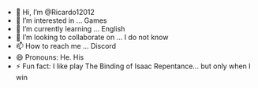 - 👋 Hi, I’m @Ricardo12012
- 👀 I’m interested in ... Games
- 🌱 I’m currently learning ... English
- 💞️ I’m looking to collaborate on ... I do not know
- 📫 How to reach me ... Discord
- 😄 Pronouns: He. His
- ⚡ Fun fact: I like play The Binding of Isaac Repentance... but only when I win

<!---
Ricardo12012/Ricardo12012 is a ✨ special ✨ repository because its `README.md` (this file) appears on your GitHub profile.
You can click the Preview link to take a look at your changes.
--->
